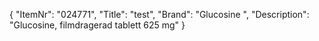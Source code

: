 {
  "ItemNr": "024771",
  "Title": "test",
  "Brand": "Glucosine ",
  "Description": "Glucosine, filmdragerad tablett 625 mg"
}